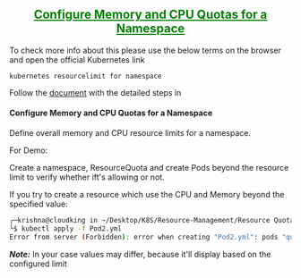 <h2 style="text-align:center;text-decoration:underline;color:green;">Configure Memory and CPU Quotas for a Namespace
</h2>

To check more info about this please use the below terms on the browser and open the official Kubernetes link

```test
kubernetes resourcelimit for namespace
```

Follow the [document](https://kubernetes.io/docs/tasks/administer-cluster/manage-resources/quota-memory-cpu-namespace/) with the detailed steps in

#### Configure Memory and CPU Quotas for a Namespace

Define overall memory and CPU resource limits for a namespace.

For Demo:

Create a namespace, ResourceQuota and create Pods beyond the resource limit to verify whether ift's allowing or not.

If you try to create a resource which use the CPU and Memory beyond the specified value:

```bash
╭─krishna@cloudking in ~/Desktop/K8S/Resource-Management/Resource Quotas for a Namespace on feature/Metrics ✘
╰$ kubectl apply -f Pod2.yml
Error from server (Forbidden): error when creating "Pod2.yml": pods "quota-mem-cpu-demo-2" is forbidden: exceeded quota: mem-cpu-demo, requested: limits.cpu=800m,limits.memory=1Gi,requests.cpu=400m,requests.memory=700Mi, used: limits.cpu=1800m,limits.memory=1056Mi,requests.cpu=900m,requests.memory=728Mi, limited: limits.cpu=2,limits.memory=2Gi,requests.cpu=1,requests.memory=1Gi
```

**_Note:_** In your case values may differ, because it'll display based on the configured limit

